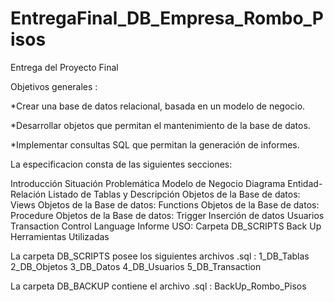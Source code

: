# EntregaFinal_DB_Empresa_Rombo_Pisos
Entrega del Proyecto Final


Objetivos generales :

*Crear una base de datos relacional, basada en un modelo de negocio.

*Desarrollar objetos que permitan el mantenimiento de la base de datos.

*Implementar consultas SQL que permitan la generación de informes.


La especificacion consta de las siguientes secciones:

Introducción 
Situación Problemática 
Modelo de Negocio 
Diagrama Entidad-Relación 
Listado de Tablas y Descripción 
Objetos de la Base de datos: Views 
Objetos de la Base de datos: Functions 
Objetos de la Base de datos: Procedure 
Objetos de la Base de datos: Trigger 
Inserción de datos 
Usuarios 
Transaction Control Language
Informe 
USO: Carpeta DB_SCRIPTS 
Back Up 
Herramientas Utilizadas 

La carpeta DB_SCRIPTS posee los siguientes archivos .sql :
1_DB_Tablas
2_DB_Objetos
3_DB_Datos
4_DB_Usuarios
5_DB_Transaction

La carpeta DB_BACKUP contiene el archivo .sql :
BackUp_Rombo_Pisos
